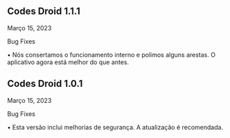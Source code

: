 ## Codes Droid 1.1.1

Março 15, 2023

Bug Fixes

• Nós consertamos o funcionamento interno e polimos alguns
arestas. O aplicativo agora está melhor do que antes.


## Codes Droid 1.0.1

Março 15, 2023

Bug Fixes

• Esta versão inclui melhorias de segurança. A atualização é recomendada.
